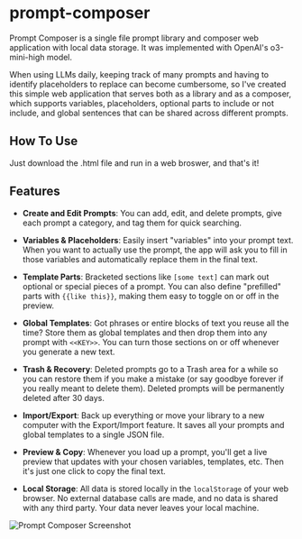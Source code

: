 # prompt-composer

Prompt Composer is a single file prompt library and composer web application with local data storage. It was implemented with OpenAI's o3-mini-high model.

When using LLMs daily, keeping track of many prompts and having to identify placeholders to replace can become cumbersome, so I've created this simple web application that serves both as a library and as a composer, which supports variables, placeholders, optional parts to include or not include, and global sentences that can be shared across different prompts.


## How To Use

Just download the .html file and run in a web broswer, and that's it!


## Features

- **Create and Edit Prompts**: You can add, edit, and delete prompts, give each prompt a category, and tag them for quick searching.

- **Variables & Placeholders**: Easily insert "variables" into your prompt text. When you want to actually use the prompt, the app will ask you to fill in those variables and automatically replace them in the final text.

- **Template Parts**: Bracketed sections like `[some text]` can mark out optional or special pieces of a prompt. You can also define "prefilled" parts with `{{like this}}`, making them easy to toggle on or off in the preview.

- **Global Templates**: Got phrases or entire blocks of text you reuse all the time? Store them as global templates and then drop them into any prompt with `<<KEY>>`. You can turn those sections on or off whenever you generate a new text.

- **Trash & Recovery**: Deleted prompts go to a Trash area for a while so you can restore them if you make a mistake (or say goodbye forever if you really meant to delete them). Deleted prompts will be permanently deleted after 30 days.

- **Import/Export**: Back up everything or move your library to a new computer with the Export/Import feature. It saves all your prompts and global templates to a single JSON file.

- **Preview & Copy**: Whenever you load up a prompt, you'll get a live preview that updates with your chosen variables, templates, etc. Then it's just one click to copy the final text.

- **Local Storage**: All data is stored locally in the `localStorage` of your web browser. No external database calls are made, and no data is shared with any third party. Your data never leaves your local machine.


![Prompt Composer Screenshot](https://raw.githubusercontent.com/goossaert/prompt-composer/refs/heads/master/screenshots/prompt-composer-screenshot-01.jpeg)
